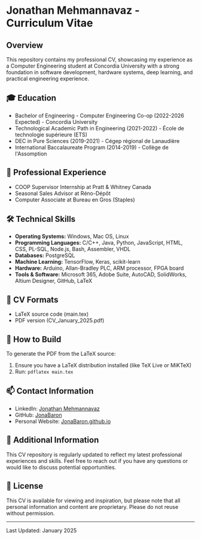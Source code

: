 # Jonathan Mehmannavaz - Curriculum Vitae

## Overview
This repository contains my professional CV, showcasing my experience as a Computer Engineering student at Concordia University with a strong foundation in software development, hardware systems, deep learning, and practical engineering experience.

## 🎓 Education
- Bachelor of Engineering - Computer Engineering Co-op (2022-2026 Expected) - Concordia University
- Technological Academic Path in Engineering (2021-2022) - École de technologie supérieure (ETS)
- DEC in Pure Sciences (2019-2021) - Cégep régional de Lanaudière
- International Baccalaureate Program (2014-2019) - Collège de l'Assomption

## 💼 Professional Experience
- COOP Supervisor Internship at Pratt & Whitney Canada
- Seasonal Sales Advisor at Réno-Dépôt
- Computer Associate at Bureau en Gros (Staples)

## 🛠 Technical Skills
- **Operating Systems:** Windows, Mac OS, Linux
- **Programming Languages:** C/C++, Java, Python, JavaScript, HTML, CSS, PL-SQL, Node.js, Bash, Assembler, VHDL
- **Databases:** PostgreSQL
- **Machine Learning:** TensorFlow, Keras, scikit-learn
- **Hardware:** Arduino, Allan-Bradley PLC, ARM processor, FPGA board
- **Tools & Software:** Microsoft 365, Adobe Suite, AutoCAD, SolidWorks, Altium Designer, GitHub, LaTeX

## 📄 CV Formats
- LaTeX source code (main.tex)
- PDF version (CV_January_2025.pdf)

## 🔄 How to Build
To generate the PDF from the LaTeX source:
1. Ensure you have a LaTeX distribution installed (like TeX Live or MiKTeX)
2. Run: `pdflatex main.tex`

## 📫 Contact Information
- LinkedIn: [Jonathan Mehmannavaz](https://www.linkedin.com/in/jonathan-mehmannavaz/)
- GitHub: [JonaBaron](https://github.com/JonaBaron)
- Personal Website: [JonaBaron.github.io](https://JonaBaron.github.io)

## 🌟 Additional Information
This CV repository is regularly updated to reflect my latest professional experiences and skills. Feel free to reach out if you have any questions or would like to discuss potential opportunities.

## 📝 License
This CV is available for viewing and inspiration, but please note that all personal information and content are proprietary. Please do not reuse without permission.

---
Last Updated: January 2025
